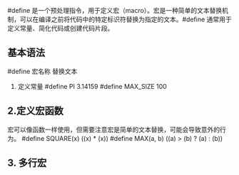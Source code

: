 #define 是一个预处理指令，用于定义宏（macro）。宏是一种简单的文本替换机制，可以在编译之前将代码中的特定标识符替换为指定的文本。#define 通常用于定义常量、简化代码或创建代码片段。


## 基本语法
#define 宏名称 替换文本
1. 定义常量
#define PI 3.14159
#define MAX_SIZE 100

## 2.定义宏函数

宏可以像函数一样使用，但需要注意宏是简单的文本替换，可能会导致意外的行为。
#define SQUARE(x) ((x) * (x))
#define MAX(a, b) ((a) > (b) ? (a) : (b))

## 3. 多行宏
